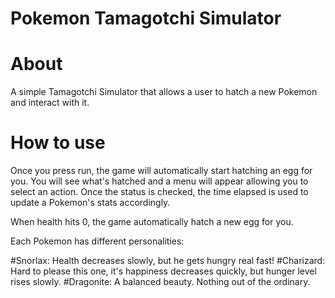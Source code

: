 # Pokemon Tamagotchi Simulator

# About 
A simple Tamagotchi Simulator that allows a user to hatch a new Pokemon and interact with it. 

# How to use 
Once you press run, the game will automatically start hatching an egg for you. 
You will see what's hatched and a menu will appear allowing you to select an action. 
Once the status is checked, the time elapsed is used to update a Pokemon's stats accordingly. 

When health hits 0, the game automatically hatch a new egg for you. 

Each Pokemon has different personalities:

#Snorlax: Health decreases slowly, but he gets hungry real fast! 
#Charizard: Hard to please this one, it's happiness decreases quickly, but hunger level rises slowly. 
#Dragonite: A balanced beauty. Nothing out of the ordinary. 


